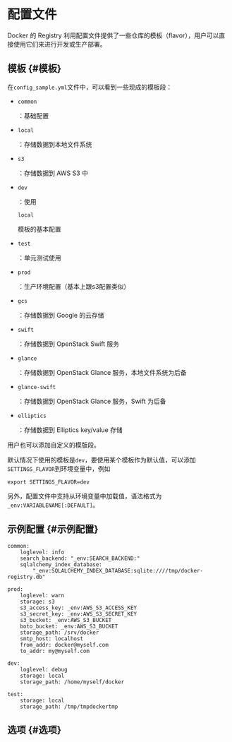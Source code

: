 # 配置文件

Docker 的 Registry 利用配置文件提供了一些仓库的模板（flavor），用户可以直接使用它们来进行开发或生产部署。

## 模板 {#模板}

在`config_sample.yml`文件中，可以看到一些现成的模板段：

* `common`

  ：基础配置

* `local`

  ：存储数据到本地文件系统

* `s3`

  ：存储数据到 AWS S3 中

* `dev`

  ：使用

  `local`

  模板的基本配置

* `test`

  ：单元测试使用

* `prod`

  ：生产环境配置（基本上跟s3配置类似）

* `gcs`

  ：存储数据到 Google 的云存储

* `swift`

  ：存储数据到 OpenStack Swift 服务

* `glance`

  ：存储数据到 OpenStack Glance 服务，本地文件系统为后备

* `glance-swift`

  ：存储数据到 OpenStack Glance 服务，Swift 为后备

* `elliptics`

  ：存储数据到 Elliptics key/value 存储

用户也可以添加自定义的模版段。

默认情况下使用的模板是`dev`，要使用某个模板作为默认值，可以添加`SETTINGS_FLAVOR`到环境变量中，例如

```text
export SETTINGS_FLAVOR=dev
```

另外，配置文件中支持从环境变量中加载值，语法格式为`_env:VARIABLENAME[:DEFAULT]`。

## 示例配置 {#示例配置}

```text
common:
    loglevel: info
    search_backend: "_env:SEARCH_BACKEND:"
    sqlalchemy_index_database:
        "_env:SQLALCHEMY_INDEX_DATABASE:sqlite:////tmp/docker-registry.db"

prod:
    loglevel: warn
    storage: s3
    s3_access_key: _env:AWS_S3_ACCESS_KEY
    s3_secret_key: _env:AWS_S3_SECRET_KEY
    s3_bucket: _env:AWS_S3_BUCKET
    boto_bucket: _env:AWS_S3_BUCKET
    storage_path: /srv/docker
    smtp_host: localhost
    from_addr: docker@myself.com
    to_addr: my@myself.com

dev:
    loglevel: debug
    storage: local
    storage_path: /home/myself/docker

test:
    storage: local
    storage_path: /tmp/tmpdockertmp
```

## 选项 {#选项}

